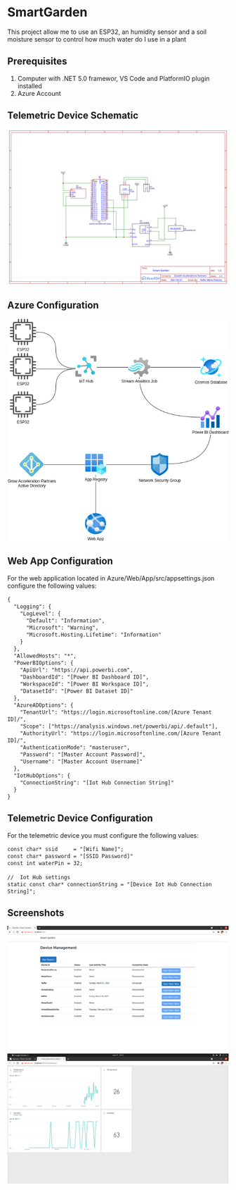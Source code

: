# SmartGarden
This project allow me to use an ESP32, an humidity sensor and a soil moisture sensor to control how much water do I use in a plant

## Prerequisites 
1. Computer with .NET 5.0 framewor, VS Code and PlatformIO plugin installed
2. Azure Account

## Telemetric Device Schematic
<img src="images/schematic.svg" />

## Azure Configuration 
<img src="images/azure_configuration.png" />

## Web App Configuration
For the web application located in Azure/Web/App/src/appsettings.json configure the following values:

```
{
  "Logging": {
    "LogLevel": {
      "Default": "Information",
      "Microsoft": "Warning",
      "Microsoft.Hosting.Lifetime": "Information"
    }
  },
  "AllowedHosts": "*",
  "PowerBIOptions": {
    "ApiUrl": "https://api.powerbi.com",
    "DashboardId": "[Power BI Dashboard ID]",
    "WorkspaceId": "[Power BI Workspace ID]",
    "DatasetId": "[Power BI Dataset ID]"
  },
  "AzureADOptions": {
    "TenantUrl": "https://login.microsoftonline.com/[Azure Tenant ID]/",
    "Scope": ["https://analysis.windows.net/powerbi/api/.default"],
    "AuthorityUrl": "https://login.microsoftonline.com/[Azure Tenant ID]/",
    "AuthenticationMode": "masteruser",
    "Password": "[Master Account Password]",
    "Username": "[Master Account Username]"
  },
  "IotHubOptions": {
    "ConnectionString": "[Iot Hub Connection String]"
  }
}

```
## Telemetric Device Configuration
For the telemetric device you must configure the following values:

```
const char* ssid     = "[Wifi Name]";
const char* password = "[SSID Password]"
const int waterPin = 32;

//  Iot Hub settings
static const char* connectionString = "[Device Iot Hub Connection String]";
```

## Screenshots

<img src="images/web_app.png" />
<img src="images/powerbi_report.png" />
